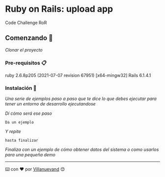 # Ruby on Rails: upload app

Code Challenge RoR
## Comenzando 🚀

_Clonar el proyecto_




### Pre-requisitos 📋

ruby 2.6.8p205 (2021-07-07 revision 67951) [x64-mingw32]
Rails 6.1.4.1

### Instalación 🔧

_Una serie de ejemplos paso a paso que te dice lo que debes ejecutar para tener un entorno de desarrollo ejecutandose_

_Dí cómo será ese paso_

```
Da un ejemplo
```

_Y repite_

```
hasta finalizar
```

_Finaliza con un ejemplo de cómo obtener datos del sistema o como usarlos para una pequeña demo_


---
⌨️ con ❤️ por [Villanuevand](https://github.com/Villanuevand) 😊
